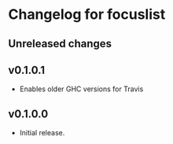 # Changelog for focuslist

## Unreleased changes

## v0.1.0.1
- Enables older GHC versions for Travis

## v0.1.0.0

- Initial release.
